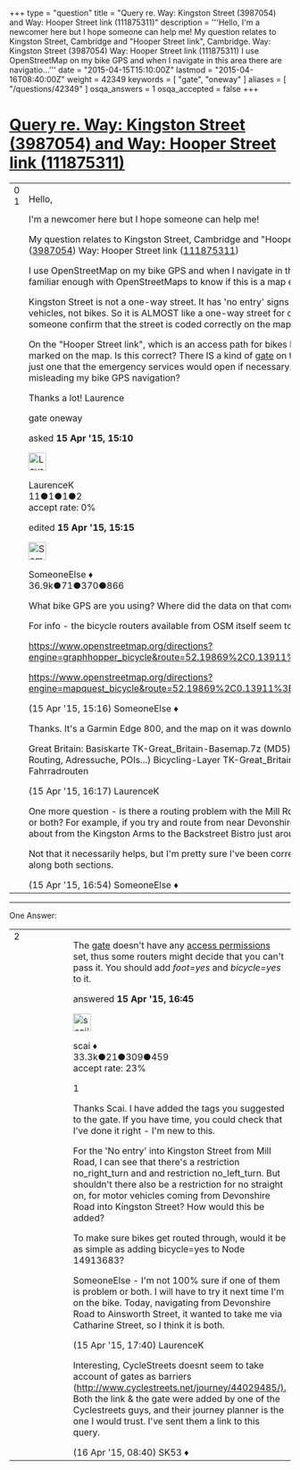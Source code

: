 +++
type = "question"
title = "Query re. Way: Kingston Street (3987054) and Way: Hooper Street link (111875311)"
description = '''Hello, I&#x27;m a newcomer here but I hope someone can help me! My question relates to Kingston Street, Cambridge and &quot;Hooper Street link&quot;, Cambridge. Way: Kingston Street (3987054) Way: Hooper Street link (111875311) I use OpenStreetMap on my bike GPS and when I navigate in this area there are navigatio...'''
date = "2015-04-15T15:10:00Z"
lastmod = "2015-04-16T08:40:00Z"
weight = 42349
keywords = [ "gate", "oneway" ]
aliases = [ "/questions/42349" ]
osqa_answers = 1
osqa_accepted = false
+++

<div class="headNormal">

# [Query re. Way: Kingston Street (3987054) and Way: Hooper Street link (111875311)](/questions/42349/query-re-way-kingston-street-3987054-and-way-hooper-street-link-111875311)

</div>

<div id="main-body">

<div id="askform">

<table id="question-table" style="width:100%;">
<colgroup>
<col style="width: 50%" />
<col style="width: 50%" />
</colgroup>
<tbody>
<tr>
<td style="width: 30px; vertical-align: top"><div class="vote-buttons">
<span id="post-42349-upvote" class="ajax-command post-vote up" rel="nofollow" title="I like this post (click again to cancel)"> </span>
<div id="post-42349-score" class="post-score" title="current number of votes">
0
</div>
<span id="post-42349-downvote" class="ajax-command post-vote down" rel="nofollow" title="I dont like this post (click again to cancel)"> </span> <span id="favorite-mark" class="ajax-command favorite-mark" rel="nofollow" title="mark/unmark this question as favorite (click again to cancel)"> </span>
<div id="favorite-count" class="favorite-count">
1
</div>
</div></td>
<td><div id="item-right">
<div class="question-body">
<p>Hello,</p>
<p>I'm a newcomer here but I hope someone can help me!</p>
<p>My question relates to Kingston Street, Cambridge and "Hooper Street link", Cambridge. Way: Kingston Street (<a href="https://www.openstreetmap.org/way/3987054">3987054</a>) Way: Hooper Street link (<a href="https://www.openstreetmap.org/way/111875311/history">111875311</a>)</p>
<p>I use OpenStreetMap on my bike GPS and when I navigate in this area there are navigation errors. However, I'm not familiar enough with OpenStreetMaps to know if this is a map error or not.</p>
<p>Kingston Street is not a one-way street. It has 'no entry' signs at the Mill Road end, but these signs only apply to motor vehicles, not bikes. So it is ALMOST like a one-way street for cars, but it is definitely two-way for bikes. Please could someone confirm that the street is coded correctly on the map?</p>
<p>On the "Hooper Street link", which is an access path for bikes between two streets (no access for cars), there is a gate marked on the map. Is this correct? There IS a kind of <a href="https://www.openstreetmap.org/node/1273788519">gate</a> on the path, but not one you have to open to cycle through, just one that the emergency services would open if necessary. Is this correctly coded on the map, or could this gate be misleading my bike GPS navigation?</p>
<p>Thanks a lot! Laurence</p>
</div>
<div id="question-tags" class="tags-container tags">
<span class="post-tag tag-link-gate" rel="tag" title="see questions tagged &#39;gate&#39;">gate</span> <span class="post-tag tag-link-oneway" rel="tag" title="see questions tagged &#39;oneway&#39;">oneway</span>
</div>
<div id="question-controls" class="post-controls">
&#10;</div>
<div class="post-update-info-container">
<div class="post-update-info post-update-info-user">
<p>asked <strong>15 Apr '15, 15:10</strong></p>
<img src="https://secure.gravatar.com/avatar/d3be0c2fe352f985396476db09fb6b45?s=32&amp;d=identicon&amp;r=g" class="gravatar" width="32" height="32" alt="LaurenceK&#39;s gravatar image" />
<p><span>LaurenceK</span><br />
<span class="score" title="11 reputation points">11</span><span title="1 badges"><span class="badge1">●</span><span class="badgecount">1</span></span><span title="1 badges"><span class="silver">●</span><span class="badgecount">1</span></span><span title="2 badges"><span class="bronze">●</span><span class="badgecount">2</span></span><br />
<span class="accept_rate" title="Rate of the user&#39;s accepted answers">accept rate:</span> <span title="LaurenceK has no accepted answers">0%</span></p>
</div>
<div class="post-update-info post-update-info-edited">
<p><span> edited <strong>15 Apr '15, 15:15</strong> </span></p>
<img src="https://secure.gravatar.com/avatar/0bf1aa22f7f5e045b0eb8beb79fe7907?s=32&amp;d=identicon&amp;r=g" class="gravatar" width="32" height="32" alt="SomeoneElse&#39;s gravatar image" />
<p><span>SomeoneElse ♦</span><br />
<span class="score" title="36866 reputation points"><span>36.9k</span></span><span title="71 badges"><span class="badge1">●</span><span class="badgecount">71</span></span><span title="370 badges"><span class="silver">●</span><span class="badgecount">370</span></span><span title="866 badges"><span class="bronze">●</span><span class="badgecount">866</span></span></p>
</div>
</div>
<div id="comments-container-42349" class="comments-container">
<span id="42350"></span>
<div id="comment-42350" class="comment">
<div id="post-42350-score" class="comment-score">
&#10;</div>
<div class="comment-text">
<p>What bike GPS are you using? Where did the data on that come from?</p>
<p>For info - the bicycle routers available from OSM itself seem to get it right:</p>
<p><a href="https://www.openstreetmap.org/directions?engine=graphhopper_bicycle&amp;route=52.19869%2C0.13911%3B52.20120%2C0.14079#map=17/52.19996/0.13993">https://www.openstreetmap.org/directions?engine=graphhopper_bicycle&amp;route=52.19869%2C0.13911%3B52.20120%2C0.14079#map=17/52.19996/0.13993</a></p>
<p><a href="https://www.openstreetmap.org/directions?engine=mapquest_bicycle&amp;route=52.19869%2C0.13911%3B52.20120%2C0.14079#map=17/52.19996/0.13982">https://www.openstreetmap.org/directions?engine=mapquest_bicycle&amp;route=52.19869%2C0.13911%3B52.20120%2C0.14079#map=17/52.19996/0.13982</a></p>
</div>
<div id="comment-42350-info" class="comment-info">
<span class="comment-age">(15 Apr '15, 15:16)</span> <span class="comment-user userinfo">SomeoneElse ♦</span>
</div>
</div>
<span id="42351"></span>
<div id="comment-42351" class="comment">
<div id="post-42351-score" class="comment-score">
&#10;</div>
<div class="comment-text">
<p>Thanks. It's a Garmin Edge 800, and the map on it was downloaded by me yesterday from <a href="http://osm.thkukuk.de/">http://osm.thkukuk.de/</a></p>
<p>Great Britain: Basiskarte TK-Great_Britain-Basemap.7z (MD5) 2015-04-09, 9:30 400 MB Basis (Straßen, Flächen, Routing, Adressuche, POIs...) Bicycling-Layer TK-Great_Britain-Bicycling.7z (MD5) 2015-04-09, 9:32 2 MB Layer mit Fahrradrouten</p>
</div>
<div id="comment-42351-info" class="comment-info">
<span class="comment-age">(15 Apr '15, 16:17)</span> <span class="comment-user userinfo">LaurenceK</span>
</div>
</div>
<span id="42353"></span>
<div id="comment-42353" class="comment">
<div id="post-42353-score" class="comment-score">
&#10;</div>
<div class="comment-text">
<p>One more question - is there a routing problem with the Mill Road / Kingston Street junction, or the "Hooper Street link", or both? For example, if you try and route from near Devonshire Arms to the Kingston Arms does it get that right? What about from the Kingston Arms to the Backstreet Bistro just around the corner.</p>
<p>Not that it necessarily helps, but I'm pretty sure I've been correctly routed on foot by a Garmin eTrex (my own data) along both sections.</p>
</div>
<div id="comment-42353-info" class="comment-info">
<span class="comment-age">(15 Apr '15, 16:54)</span> <span class="comment-user userinfo">SomeoneElse ♦</span>
</div>
</div>
</div>
<div id="comment-tools-42349" class="comment-tools">
&#10;</div>
<div class="clear">
&#10;</div>
<div id="comment-42349-form-container" class="comment-form-container">
&#10;</div>
<div class="clear">
&#10;</div>
</div></td>
</tr>
</tbody>
</table>

------------------------------------------------------------------------

<div class="tabBar">

<span id="sort-top"></span>

<div class="headQuestions">

One Answer:

</div>

</div>

<span id="42352"></span>

<div id="answer-container-42352" class="answer">

<table style="width:100%;">
<colgroup>
<col style="width: 50%" />
<col style="width: 50%" />
</colgroup>
<tbody>
<tr>
<td style="width: 30px; vertical-align: top"><div class="vote-buttons">
<span id="post-42352-upvote" class="ajax-command post-vote up" rel="nofollow" title="I like this post (click again to cancel)"> </span>
<div id="post-42352-score" class="post-score" title="current number of votes">
2
</div>
<span id="post-42352-downvote" class="ajax-command post-vote down" rel="nofollow" title="I dont like this post (click again to cancel)"> </span>
</div></td>
<td><div class="item-right">
<div class="answer-body">
<p>The <a href="https://www.openstreetmap.org/node/1273788519">gate</a> doesn't have any <a href="https://wiki.openstreetmap.org/wiki/Key:access">access permissions</a> set, thus some routers might decide that you can't pass it. You should add <em>foot=yes</em> and <em>bicycle=yes</em> to it.</p>
</div>
<div class="answer-controls post-controls">
&#10;</div>
<div class="post-update-info-container">
<div class="post-update-info post-update-info-user">
<p>answered <strong>15 Apr '15, 16:45</strong></p>
<img src="https://secure.gravatar.com/avatar/52d3234f3be58156770e8a91d575bfbd?s=32&amp;d=identicon&amp;r=g" class="gravatar" width="32" height="32" alt="scai&#39;s gravatar image" />
<p><span>scai ♦</span><br />
<span class="score" title="33317 reputation points"><span>33.3k</span></span><span title="21 badges"><span class="badge1">●</span><span class="badgecount">21</span></span><span title="309 badges"><span class="silver">●</span><span class="badgecount">309</span></span><span title="459 badges"><span class="bronze">●</span><span class="badgecount">459</span></span><br />
<span class="accept_rate" title="Rate of the user&#39;s accepted answers">accept rate:</span> <span title="scai has 168 accepted answers">23%</span></p>
</div>
</div>
<div id="comments-container-42352" class="comments-container">
<span id="42354"></span>
<div id="comment-42354" class="comment">
<div id="post-42354-score" class="comment-score">
1
</div>
<div class="comment-text">
<p>Thanks Scai. I have added the tags you suggested to the gate. If you have time, you could check that I've done it right - I'm new to this.</p>
<p>For the 'No entry' into Kingston Street from Mill Road, I can see that there's a restriction no_right_turn and and restriction no_left_turn. But shouldn't there also be a restriction for no straight on, for motor vehicles coming from Devonshire Road into Kingston Street? How would this be added?</p>
<p>To make sure bikes get routed through, would it be as simple as adding bicycle=yes to Node 14913683?</p>
<p>SomeoneElse - I'm not 100% sure if one of them is problem or both. I will have to try it next time I'm on the bike. Today, navigating from Devonshire Road to Ainsworth Street, it wanted to take me via Catharine Street, so I think it is both.</p>
</div>
<div id="comment-42354-info" class="comment-info">
<span class="comment-age">(15 Apr '15, 17:40)</span> <span class="comment-user userinfo">LaurenceK</span>
</div>
</div>
<span id="42373"></span>
<div id="comment-42373" class="comment">
<div id="post-42373-score" class="comment-score">
&#10;</div>
<div class="comment-text">
<p>Interesting, CycleStreets doesnt seem to take account of gates as barriers (<a href="http://www.cyclestreets.net/journey/44029485/).">http://www.cyclestreets.net/journey/44029485/).</a> Both the link &amp; the gate were added by one of the Cyclestreets guys, and their journey planner is the one I would trust. I've sent them a link to this query.</p>
</div>
<div id="comment-42373-info" class="comment-info">
<span class="comment-age">(16 Apr '15, 08:40)</span> <span class="comment-user userinfo">SK53 ♦</span>
</div>
</div>
</div>
<div id="comment-tools-42352" class="comment-tools">
&#10;</div>
<div class="clear">
&#10;</div>
<div id="comment-42352-form-container" class="comment-form-container">
&#10;</div>
<div class="clear">
&#10;</div>
</div></td>
</tr>
</tbody>
</table>

</div>

<div class="paginator-container-left">

</div>

</div>

</div>

